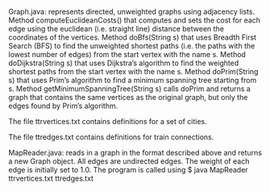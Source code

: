 Graph.java: represents directed, unweighted graphs using adjacency lists. Method computeEuclideanCosts() that computes and sets the cost for each edge using the euclidean (i.e. straight line) distance between the coordinates of the vertices. Method doBfs(String s) that uses Breadth First Search (BFS) to find the unweighted shortest paths (i.e. the paths with the lowest number of edges) from the start vertex with the name s. Method doDijkstra(String s) that uses Dijkstra’s algorithm to find the weighted shortest paths from the start vertex with the name s. Method doPrim(String s) that uses Prim’s algorithm to find a minimum spanning tree starting from s. Method getMinimumSpanningTree(String s) calls doPrim and returns a graph that contains the same vertices as the original graph, but only the edges found by Prim’s algorithm. 

The file ttrvertices.txt contains definitions for a set of cities.

The file ttredges.txt contains definitions for train connections.

MapReader.java: reads in a graph in the format described above and returns a new Graph object. All edges are undirected edges. The weight of each edge is initially set to 1.0. The program is called using 
$ java MapReader ttrvertices.txt ttredges.txt

